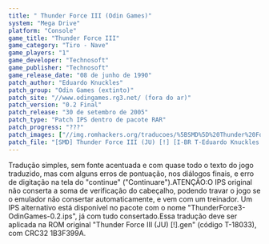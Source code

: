 ```yaml
---
title: " Thunder Force III (Odin Games)"
system: "Mega Drive"
platform: "Console"
game_title: "Thunder Force III"
game_category: "Tiro - Nave"
game_players: "1"
game_developer: "Technosoft"
game_publisher: "Technosoft"
game_release_date: "08 de junho de 1990"
patch_author: "Eduardo Knuckles"
patch_group: "Odin Games (extinto)"
patch_site: "//www.odingames.rg3.net/ (fora do ar)"
patch_version: "0.2 Final"
patch_release: "30 de setembro de 2005"
patch_type: "Patch IPS dentro de pacote RAR"
patch_progress: "???"
patch_images: ["//img.romhackers.org/traducoes/%5BSMD%5D%20Thunder%20Force%20III%20-%20Odin%20Games%20-%201.png","//img.romhackers.org/traducoes/%5BSMD%5D%20Thunder%20Force%20III%20-%20Odin%20Games%20-%202.png","//img.romhackers.org/traducoes/%5BSMD%5D%20Thunder%20Force%20III%20-%20Odin%20Games%20-%203.png"]
patch_file: "[SMD] Thunder Force III (JU) [!] [I-BR T-Eduardo Knuckles G-Odin Games V-0.2 Final A-2005].rar"
---
```

Tradução simples, sem fonte acentuada e com quase todo o texto do jogo traduzido, mas com alguns erros de pontuação, nos diálogos finais, e erro de digitação na tela do "continue" ("Continuare").ATENÇÃO:O IPS original não conserta a soma de verificação do cabeçalho, podendo travar o jogo se o emulador não consertar automaticamente, e vem com um treinador. Um IPS alternativo está disponível no pacote com o nome "ThunderForce3-OdinGames-0.2.ips", já com tudo consertado.Essa tradução deve ser aplicada na ROM original "Thunder Force III (JU) [!].gen" (código T-18033), com CRC32 1B3F399A.